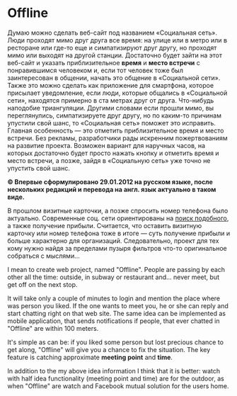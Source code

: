 # Offline

Думаю можно сделать веб-сайт под названием «Социальная сеть». Люди проходят мимо друг друга все время: на улице или в метро или в ресторане или где-то еще и симпатизируют друг другу, но проходят мимо или выходят на другой станции. Достаточно будет зайти на этот веб-сайт и указать приблизительное **время** и **место встречи** с понравившимся человеком и, если тот человек тоже был заинтересован в общении, начать это общение в «Социальной сети». Также это можно сделать как приложение для смартфона, которое присылает уведомление, если люди, которые общались в «Социальной сети», находятся примерно в ста метрах друг от друга. Что-нибудь наподобие триангуляции. Другими словами если прошли мимо, вы переглянулись, симпатизируете друг другу, но по каким-то причинам упустили свой шанс, то «Социальная сеть» поможет это исправить. Главная особенность — это отметить приблизительное время и место встречи. Без рекламы, разработчики рады искренним пожертвованиям на развитие проекта. Возможен вариант для наручных часов, на которых достаточно будет просто нажать кнопку и отметить время и место встречи, а позже, зайдя в «Социальную сеть» уже точно не упустить свой шанс.

**© Впервые сформулировано 29.01.2012 на русском языке, после нескольких редакций и перевода на англ. язык актуально в таком виде.**

В прошлом визитные карточки, а позже спросить номер телефона было актуально. Современные соц. сети ориентированы на [поиск подобного](https://ru.wikipedia.org/wiki/%D0%9F%D1%83%D0%B7%D1%8B%D1%80%D1%8C_%D1%84%D0%B8%D0%BB%D1%8C%D1%82%D1%80%D0%BE%D0%B2), а также получение прибыли. Считается, что оставить визитную карточку или номер телефона тоже в итоге — суть получение прибыли и больше характерно для организаций. Следовательно, проект для тех кому нужно найдя за пределами пузыря фильтров что-то оригинальное собраться с мыслями…

I mean to create web project, named "Offline". People are passing by each other all the time: outside, in subway or restaurant and... never meet, but get off on the next stop.

It will take only a couple of minutes to login and mention the place where was person you liked. If the one wants to meet you, he or she can reply and start chatting right on that web site. The same idea can be implemented as mobile application, that sends notifications if people, that ever chatted in "Offline" are within 100 meters.

It's simple as can be: if you liked some person but lost precious chance to get along, "Offline" will give you a chance to fix the situation. The key feature is catching approximate **meeting point** and **time**.

In addition to the my above idea information I think that it is better: watch with half idea functionality (meeting point and time) are for the outdoor, as when "Offline" are watch and Facebook mutual solution for the users home.


